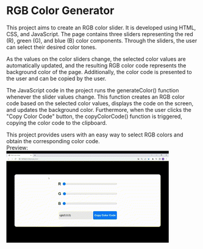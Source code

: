 # RGB Color Generator
This project aims to create an RGB color slider. It is developed using HTML, CSS, and JavaScript. The page contains three sliders representing the red (R), green (G), and blue (B) color components. Through the sliders, the user can select their desired color tones.<br/>

As the values on the color sliders change, the selected color values are automatically updated, and the resulting RGB color code represents the background color of the page. Additionally, the color code is presented to the user and can be copied by the user.<br/>

The JavaScript code in the project runs the generateColor() function whenever the slider values change. This function creates an RGB color code based on the selected color values, displays the code on the screen, and updates the background color. Furthermore, when the user clicks the "Copy Color Code" button, the copyColorCode() function is triggered, copying the color code to the clipboard.<br/>

This project provides users with an easy way to select RGB colors and obtain the corresponding color code.<br/>
Preview: <br/>
 ![]()<img src="rgbgif.gif">
